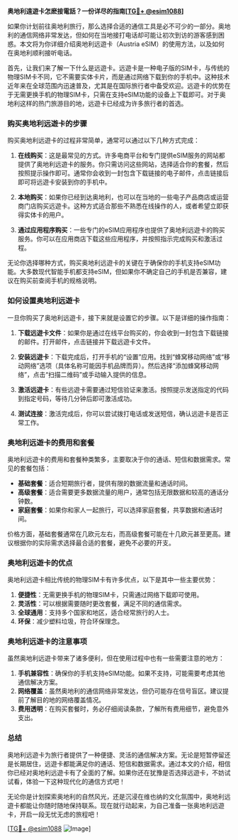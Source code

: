 **奥地利遠遊卡怎麽接電話？一份详尽的指南[[TG💪+ @esim1088](https://t.me/s/esim1088)]**

如果你计划前往奥地利旅行，那么选择合适的通信工具是必不可少的一部分。奥地利的通信网络非常发达，但如何在当地接打电话却可能让初次到访的游客感到困惑。本文将为你详细介绍奥地利远遊卡（Austria eSIM）的使用方法，以及如何在奥地利顺利接听电话。

首先，让我们来了解一下什么是远遊卡。远遊卡是一种电子版的SIM卡，与传统的物理SIM卡不同，它不需要实体卡片，而是通过网络下载到你的手机中。这种技术近年来在全球范围内迅速普及，尤其是在国际旅行者中备受欢迎。远遊卡的优势在于无需更换手机的物理SIM卡，只需在支持eSIM功能的设备上下载即可。对于奥地利这样的热门旅游目的地，远遊卡已经成为许多旅行者的首选。

### **购买奥地利远遊卡的步骤**

购买奥地利远遊卡的过程非常简单，通常可以通过以下几种方式完成：

1. **在线购买**：这是最常见的方式。许多电商平台和专门提供eSIM服务的网站都提供了奥地利远遊卡的服务。你只需访问这些网站，选择适合你的套餐，然后按照提示操作即可。通常你会收到一封包含下载链接的电子邮件，点击链接后即可将远遊卡安装到你的手机中。

2. **本地购买**：如果你已经到达奥地利，也可以在当地的一些电子产品商店或运营商门店购买远遊卡。这种方式适合那些不熟悉在线操作的人，或者希望立即获得实体卡的用户。

3. **通过应用程序购买**：一些专门的eSIM应用程序也提供了奥地利远遊卡的购买服务。你可以在应用商店下载这些应用程序，并按照指示完成购买和激活过程。

无论你选择哪种方式，购买奥地利远遊卡的关键在于确保你的手机支持eSIM功能。大多数现代智能手机都支持eSIM，但如果你不确定自己的手机是否兼容，建议在购买前查阅手机的规格说明。

### **如何设置奥地利远遊卡**

一旦你购买了奥地利远遊卡，接下来就是设置它的步骤。以下是详细的操作指南：

1. **下载远遊卡文件**：如果你是通过在线平台购买的，你会收到一封包含下载链接的邮件。打开邮件，点击链接并下载远遊卡文件。

2. **安装远遊卡**：下载完成后，打开手机的“设置”应用。找到“蜂窝移动网络”或“移动网络”选项（具体名称可能因手机品牌而异）。然后选择“添加蜂窝移动网络”，点击“扫描二维码”或手动输入提供的信息。

3. **激活远遊卡**：有些远遊卡需要通过短信验证来激活。按照提示发送指定的代码到指定号码，等待几分钟后即可激活成功。

4. **测试连接**：激活完成后，你可以尝试拨打电话或发送短信，确认远遊卡是否正常工作。

### **奥地利远遊卡的费用和套餐**

奥地利远遊卡的费用和套餐种类繁多，主要取决于你的通话、短信和数据需求。常见的套餐包括：

- **基础套餐**：适合短期旅行者，提供有限的数据流量和通话时间。
- **高级套餐**：适合需要更多数据流量的用户，通常包括无限数据和较高的通话分钟数。
- **家庭套餐**：如果你和家人一起旅行，可以选择家庭套餐，共享数据和通话时间。

价格方面，基础套餐通常在几欧元左右，而高级套餐可能在十几欧元甚至更高。建议根据你的实际需求选择最合适的套餐，避免不必要的开支。

### **奥地利远遊卡的优点**

奥地利远遊卡相比传统的物理SIM卡有许多优点，以下是其中一些主要优势：

1. **便捷性**：无需更换手机的物理SIM卡，只需通过网络下载即可使用。
2. **灵活性**：可以根据需要随时更改套餐，满足不同的通信需求。
3. **全球通用**：支持多个国家和地区，适合经常旅行的人士。
4. **环保**：减少塑料垃圾，符合环保理念。

### **奥地利远遊卡的注意事项**

虽然奥地利远遊卡带来了诸多便利，但在使用过程中也有一些需要注意的地方：

1. **手机兼容性**：确保你的手机支持eSIM功能。如果不支持，可能需要考虑其他通信解决方案。
2. **网络覆盖**：虽然奥地利的通信网络非常发达，但仍可能存在信号盲区。建议提前了解目的地的网络覆盖情况。
3. **费用透明**：在购买套餐时，务必仔细阅读条款，了解所有费用细节，避免意外支出。

### **总结**

奥地利远遊卡为旅行者提供了一种便捷、灵活的通信解决方案。无论是短暂停留还是长期居住，远遊卡都能满足你的通话、短信和数据需求。通过本文的介绍，相信你已经对奥地利远遊卡有了全面的了解。如果你还在犹豫是否选择远遊卡，不妨试试看，体验一下这种现代化的通信方式吧！

无论你是计划探索奥地利的自然风光，还是沉浸在维也纳的文化氛围中，奥地利远遊卡都能让你随时随地保持联系。现在就行动起来，为自己准备一张奥地利远遊卡，开启一段无忧无虑的旅程吧！

[[TG💪+ @esim1088](https://t.me/s/esim1088) ![Image](https://i.postimg.cc/4NQfJmqS/Snipaste-2025-05-13-00-14-12.png)]